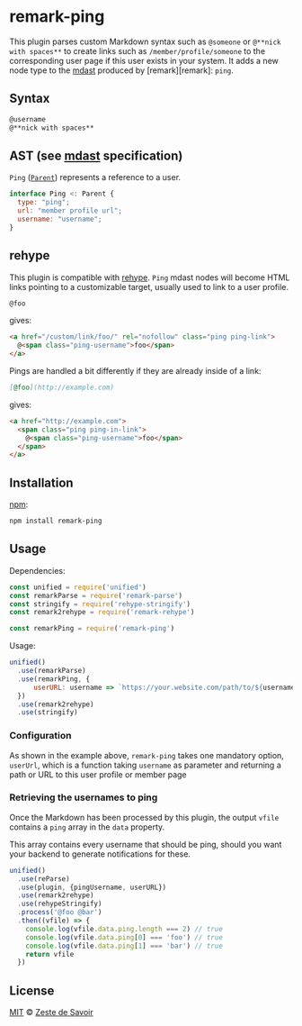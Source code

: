 # remark-ping

This plugin parses custom Markdown syntax such as `@someone` or `@**nick with spaces**` to create links such as `/member/profile/someone` to the corresponding user page if this user exists in your system.
It adds a new node type to the [mdast][mdast] produced by [remark][remark]: `ping`.

## Syntax

```markdown
@username
@**nick with spaces**
```

## AST (see [mdast][mdast] specification)

`Ping` ([`Parent`][parent]) represents a reference to a user.

```javascript
interface Ping <: Parent {
  type: "ping";
  url: "member profile url";
  username: "username";
}
```

## rehype

This plugin is compatible with [rehype][rehype]. `Ping` mdast nodes will become HTML links pointing to a customizable target, usually used to link to a user profile.

```md
@foo
```

gives:

```html
<a href="/custom/link/foo/" rel="nofollow" class="ping ping-link">
  @<span class="ping-username">foo</span>
</a>
```

Pings are handled a bit differently if they are already inside of a link:

```md
[@foo](http://example.com)
```

gives:

```html
<a href="http://example.com">
  <span class="ping ping-in-link">
    @<span class="ping-username">foo</span>
  </span>
</a>
```

## Installation

[npm][npm]:

```bash
npm install remark-ping
```

## Usage

Dependencies:

```javascript
const unified = require('unified')
const remarkParse = require('remark-parse')
const stringify = require('rehype-stringify')
const remark2rehype = require('remark-rehype')

const remarkPing = require('remark-ping')
```

Usage:

```javascript
unified()
  .use(remarkParse)
  .use(remarkPing, {
      userURL: username => `https://your.website.com/path/to/${username}`
  })
  .use(remark2rehype)
  .use(stringify)
```

### Configuration

As shown in the example above, `remark-ping` takes one mandatory option, `userUrl`, which is a function taking `username` as parameter and returning a path or URL to this user profile or member page

### Retrieving the usernames to ping

Once the Markdown has been processed by this plugin, the output `vfile` contains a `ping` array in the `data` property.

This array contains every username that should be ping, should you want your backend to generate notifications for these.

```js
unified()
  .use(reParse)
  .use(plugin, {pingUsername, userURL})
  .use(remark2rehype)
  .use(rehypeStringify)
  .process('@foo @bar')
  .then((vfile) => {
    console.log(vfile.data.ping.length === 2) // true
    console.log(vfile.data.ping[0] === 'foo') // true
    console.log(vfile.data.ping[1] === 'bar') // true
    return vfile
  })
```

## License

[MIT][license] © [Zeste de Savoir][zds]

<!-- Definitions -->

[build-badge]: https://img.shields.io/travis/zestedesavoir/zmarkdown.svg

[build-status]: https://travis-ci.org/zestedesavoir/zmarkdown

[coverage-badge]: https://img.shields.io/coveralls/zestedesavoir/zmarkdown.svg

[coverage-status]: https://coveralls.io/github/zestedesavoir/zmarkdown

[license]: https://github.com/zestedesavoir/zmarkdown/blob/master/packages/remark-ping/LICENSE

[zds]: https://zestedesavoir.com

[npm]: https://www.npmjs.com/package/remark-ping

[mdast]: https://github.com/syntax-tree/mdast/blob/master/readme.md

[rehype]: https://github.com/rehypejs/rehype

[parent]: https://github.com/syntax-tree/unist#parent
